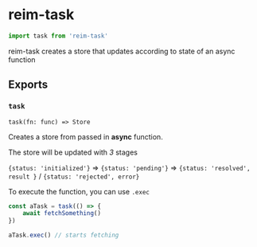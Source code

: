 # reim-task

```javascript
import task from 'reim-task'
```

reim-task creates a store that updates according to state of an async function

## Exports

### `task`

`task(fn: func) => Store`

Creates a store from passed in **async** function.

The store will be updated with _3_ stages

`{status: 'initialized'}` =&gt; `{status: 'pending'}` =&gt; `{status: 'resolved', result }` / `{status: 'rejected', error}`

To execute the function, you can use `.exec`

```javascript
const aTask = task(() => {
    await fetchSomething()
})

aTask.exec() // starts fetching
```

